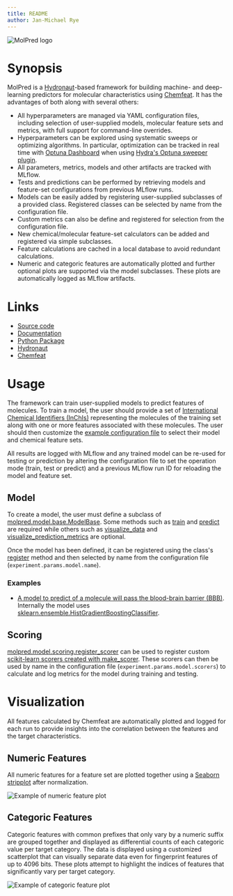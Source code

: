```yaml
---
title: README
author: Jan-Michael Rye
---
```


![MolPred logo](https://gitlab.inria.fr/jrye/molpred/-/raw/main/img/molpred_logo.svg)

# Synopsis

MolPred is a [Hydronaut](https://gitlab.inria.fr/jrye/hydronaut)-based framework for building machine- and deep-learning predictors for molecular characteristics using [Chemfeat](https://gitlab.inria.fr/jrye/chemfeat). It has the advantages of both along with several others:

* All hyperparameters are managed via YAML configuration files, including selection of user-supplied models, molecular feature sets and metrics, with full support for command-line overrides.
* Hyperparameters can be explored using systematic sweeps or optimizing algorithms. In particular, optimization can be tracked in real time with [Optuna Dashboard](https://optuna-dashboard.readthedocs.io/en/latest/) when using [Hydra's Optuna sweeper plugin](https://hydra.cc/docs/plugins/optuna_sweeper/).
* All parameters, metrics, models and other artifacts are tracked with MLflow.
* Tests and predictions can be performed by retrieving models and feature-set configurations from previous MLflow runs.
* Models can be easily added by registering user-supplied subclasses of a provided class. Registered classes can be selected by name from the configuration file.
* Custom metrics can also be define and registered for selection from the configuration file.
* New chemical/molecular feature-set calculators can be added and registered via simple subclasses.
* Feature calculations are cached in a local database to avoid redundant calculations.
* Numeric and categoric features are automatically plotted and further optional plots are supported via the model subclasses. These plots are automatically logged as MLflow artifacts.



# Links

* [Source code](https://gitlab.inria.fr/jrye/molpred)
* [Documentation](https://jrye.gitlabpages.inria.fr/molpred/)
* [Python Package](https://pypi.org/project/molpred/)
* [Hydronaut](https://gitlab.inria.fr/jrye/hydronaut)
* [Chemfeat](https://gitlab.inria.fr/jrye/chemfeat)



# Usage

The framework can train user-supplied models to predict features of molecules. To train a model, the user should provide a set of [International Chemical Identifiers (InChIs)](https://en.wikipedia.org/wiki/International_Chemical_Identifier) representing the molecules of the training set along with one or more features associated with these molecules. The user should then customize the [example configuration file](https://gitlab.inria.fr/jrye/molpred/-/blob/main/conf/config.yaml) to select their model and chemical feature sets.

All results are logged with MLflow and any trained model can be re-used for testing or prediction by altering the configuration file to set the operation mode (train, test or predict) and a previous MLflow run ID for reloading the model and feature set.

## Model

To create a model, the user must define a subclass of [molpred.model.base.ModelBase](https://jrye.gitlabpages.inria.fr/molpred/molpred.model.html#molpred.model.base.ModelBase). Some methods such as [train](https://jrye.gitlabpages.inria.fr/molpred/molpred.model.html#molpred.model.base.ModelBase.train) and [predict](https://jrye.gitlabpages.inria.fr/molpred/molpred.model.html#molpred.model.base.ModelBase.predict) are required while others such as [visualize_data](https://jrye.gitlabpages.inria.fr/molpred/molpred.model.html#molpred.model.base.ModelBase.visualize_data) and [visualize_prediction_metrics](https://jrye.gitlabpages.inria.fr/molpred/molpred.model.html#molpred.model.base.ModelBase.visualize_prediction_metrics) are optional.

Once the model has been defined, it can be registered using the class's [register](https://jrye.gitlabpages.inria.fr/molpred/molpred.model.html#molpred.model.base.ModelBase.register) method and then selected by name from the configuration file (`experiment.params.model.name`).

### Examples

* [A model to predict of a molecule will pass the blood-brain barrier (BBB)](https://gitlab.inria.fr/aistrosight/bbb-permeability-prediction/-/blob/main/src/bpp/models/model_sklearn_hgbc.py). Internally the model uses [sklearn.ensemble.HistGradientBoostingClassifier](https://scikit-learn.org/stable/modules/generated/sklearn.ensemble.HistGradientBoostingClassifier.html).


## Scoring

[molpred.model.scoring.register_scorer](https://jrye.gitlabpages.inria.fr/molpred/molpred.model.html#molpred.model.scoring.register_scorer) can be used to register custom [scikit-learn scorers created with make_scorer](https://scikit-learn.org/stable/modules/generated/sklearn.metrics.make_scorer.html). These scorers can then be used by name in the configuration file (`experiment.params.model.scorers`) to calculate and log metrics for the model during training and testing.



# Visualization

All features calculated by Chemfeat are automatically plotted and logged for each run to provide insights into the correlation between the features and the target characteristics.

## Numeric Features

All numeric features for a feature set are plotted together using a [Seaborn stripplot](https://seaborn.pydata.org/generated/seaborn.stripplot.html) after normalization.

![Example of numeric feature plot](https://gitlab.inria.fr/jrye/molpred/-/raw/main/img/numeric_plot.png "Numeric Feature Plot")

## Categoric Features

Categoric features with common prefixes that only vary by a numeric suffix are grouped together and displayed as differential counts of each categoric value per target category. The data is displayed using a customized scatterplot that can visually separate data even for fingerprint features of up to 4096 bits. These plots attempt to highlight the indices of features that significantly vary per target category.

![Example of categoric feature plot](https://gitlab.inria.fr/jrye/molpred/-/raw/main/img/categoric_plot.png "Categoric Feature Plot")

